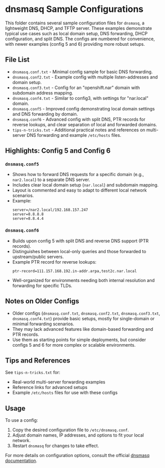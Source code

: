 # dnsmasq Sample Configurations

This folder contains several sample configuration files for `dnsmasq`, a lightweight DNS, DHCP, and TFTP server. These examples demonstrate typical use cases such as local domain setup, DNS forwarding, DHCP configuration, and split DNS. The configs are numbered for convenience, with newer examples (config 5 and 6) providing more robust setups.

## File List

- `dnsmasq.conf.txt` - Minimal config sample for basic DNS forwarding.
- `dnsmasq.conf2.txt` - Example config with multiple listen-addresses and domain setup.
- `dnsmasq.conf3.txt` - Config for an "openshift.nar" domain with subdomain address mapping.
- `dnsmasq.conf4.txt` - Similar to config3, with settings for "nar.local" domain.
- `dnsmasq.conf5` - Improved config demonstrating local domain settings and DNS forwarding by domain.
- `dnsmasq.conf6` - Advanced config with split DNS, PTR records for reverse lookups, and clear separation of local and forwarded domains.
- `tips-n-tricks.txt` - Additional practical notes and references on multi-server DNS forwarding and example `/etc/hosts` files.

## Highlights: Config 5 and Config 6

### `dnsmasq.conf5`
- Shows how to forward DNS requests for a specific domain (e.g., `nar2.local`) to a separate DNS server.
- Includes clear local domain setup (`nar.local`) and subdomain mapping.
- Layout is commented and easy to adapt to different local network scenarios.
- Example:
  ```
  server=/nar2.local/192.168.157.247
  server=8.8.8.8
  server=8.8.4.4
  ```

### `dnsmasq.conf6`
- Builds upon config 5 with split DNS and reverse DNS support (PTR records).
- Distinguishes between local-only queries and those forwarded to upstream/public servers.
- Example PTR record for reverse lookups:
  ```
  ptr-record=111.157.168.192.in-addr.arpa,test2c.nar.local
  ```
- Well-organized for environments needing both internal resolution and forwarding for specific TLDs.

## Notes on Older Configs

- Older configs (`dnsmasq.conf.txt`, `dnsmasq.conf2.txt`, `dnsmasq.conf3.txt`, `dnsmasq.conf4.txt`) provide basic setups, mostly for single-domain or minimal forwarding scenarios.
- They may lack advanced features like domain-based forwarding and PTR records.
- Use them as starting points for simple deployments, but consider configs 5 and 6 for more complex or scalable environments.

## Tips and References

See `tips-n-tricks.txt` for:
- Real-world multi-server forwarding examples
- Reference links for advanced setups
- Example `/etc/hosts` files for use with these configs

## Usage

To use a config:
1. Copy the desired configuration file to `/etc/dnsmasq.conf`.
2. Adjust domain names, IP addresses, and options to fit your local network.
3. Restart `dnsmasq` for changes to take effect.

For more details on configuration options, consult the official [dnsmasq documentation](http://www.thekelleys.org.uk/dnsmasq/doc.html).
